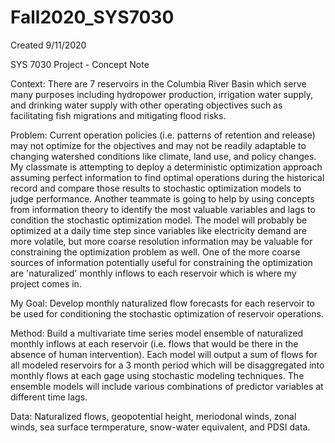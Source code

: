 # Fall2020_SYS7030
Created 9/11/2020

SYS 7030 Project - Concept Note

Context: There are 7 reservoirs in the Columbia River Basin which serve many purposes including hydropower production, irrigation water supply, and drinking water supply with other operating objectives such as facilitating fish migrations and mitigating flood risks.

Problem: Current operation policies (i.e. patterns of retention and release) may not optimize for the objectives and may not be readily adaptable to changing watershed conditions like climate, land use, and policy changes. My classmate is attempting to deploy a deterministic optimization approach assuming perfect information to find optimal operations during the historical record and compare those results to stochastic optimization models to judge performance. Another teammate is going to help by using concepts from information theory to identify the most valuable variables and lags to condition the stochastic optimization model. The model will probably be optimized at a daily time step since variables like electricity demand are more volatile, but more coarse resolution information may be valuable for constraining the optimization problem as well. One of the more coarse sources of information potentially useful for constraining the optimization are 'naturalized' monthly inflows to each reservoir which is where my project comes in.

My Goal: Develop monthly naturalized flow forecasts for each reservoir to be used for conditioning the stochastic optimization of reservoir operations.

Method: Build a multivariate time series model ensemble of naturalized monthly inflows at each reservoir (i.e. flows that would be there in the absence of human intervention). Each model will output a sum of flows for all modeled reservoirs for a 3 month period which will be disaggregated into monthly flows at each gage using stochastic modeling techniques. The ensemble models will include various combinations of predictor variables at different time lags. 

Data: Naturalized flows, geopotential height, meriodonal winds, zonal winds, sea surface termperature, snow-water equivalent, and PDSI data.

